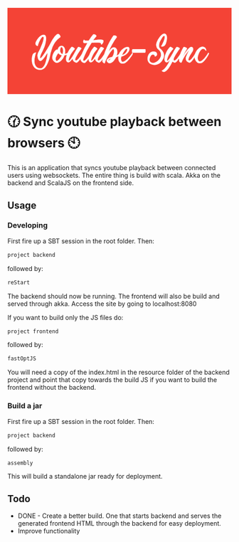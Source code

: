![gui1](https://raw.githubusercontent.com/RobertLemmens/youtube-sync/master/backend/src/main/resources/youtube-sync.PNG)
# :clock130: Sync youtube playback between browsers :clock10:
This is an application that syncs youtube playback between connected users using websockets. The entire thing is build with scala. Akka on the backend and ScalaJS on the frontend side. 

## Usage
### Developing
First fire up a SBT session in the root folder. Then:
```scala
project backend
```
followed by:
```scala
reStart
```
The backend should now be running. The frontend will also be build and served through akka.
Access the site by going to localhost:8080


If you want to build only the JS files do:
```scala
project frontend
```
followed by:
```scala
fastOptJS
```
You will need a copy of the index.html in the resource folder of the backend project and point that copy towards the build JS if you want to build the frontend without the backend.

### Build a jar
First fire up a SBT session in the root folder. Then:
```scala
project backend
```
followed by:
```scala
assembly
```
This will build a standalone jar ready for deployment.

## Todo
* DONE -  Create a better build. One that starts backend and serves the generated frontend HTML through the backend for easy deployment.
* Improve functionality
